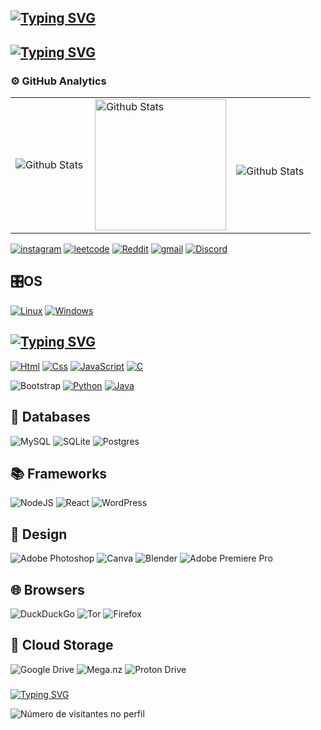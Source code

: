 ## [![Typing SVG](https://readme-typing-svg.demolab.com?font=Fira+Code&duration=1500&pause=1000&color=F7F7F7&width=435&lines=Ol%C3%A1%2C+eu+sou+Leonardo%F0%9F%91%8B;Hello%2C+I'm+Leonardo+%F0%9F%91%8B)](https://git.io/typing-svg)
## [![Typing SVG](https://readme-typing-svg.demolab.com?font=Fira+Code&duration=1500&pause=1000&color=F7F7F7&width=435&lines=20+anos+de+idade;20+years+old)](https://git.io/typing-svg)

### ⚙️ GitHub Analytics

<table>
  <tr>
    <td>
      <img
        align="left" 
        src="https://github-readme-stats.vercel.app/api?username=darash6&theme=radical&hide_border=false&include_all_commits=true"
        alt="Github Stats"
      />
    </td>
    <td>
       <img height = 210 align="center" 
        align="left"
        src="https://github-readme-stats.vercel.app/api/top-langs/?username=darash6&theme=radical&hide_border=false&include_all_commits=true&count_private=true&layout=compact"
        alt="Github Stats"
    />
    </td>
    <td>
      <br />
           <img 
        align="left"
        src="https://github-readme-streak-stats.herokuapp.com/?user=darash6&theme=radical&hide_border=false"
        alt="Github Stats"
  </tr>
</table>



[![instagram](https://img.shields.io/badge/Instagram-E4405F?style=for-the-badge&logo=instagram&logoColor=white)](https://www.instagram.com/leo_reissss/)
[![leetcode](https://img.shields.io/badge/-LeetCode-FFA116?style=for-the-badge&logo=LeetCode&logoColor=black)](https://leetcode.com/u/darash6/) [![Reddit](https://img.shields.io/badge/Reddit-FF4500?style=for-the-badge&logo=reddit&logoColor=white)](https://www.reddit.com/user/Adept_Trainer_4459/) [![gmail](https://img.shields.io/badge/Gmail-D14836?style=for-the-badge&logo=gmail&logoColor=white)](mailto:leonardopyjav@gmail.com) [![Discord](https://img.shields.io/badge/Discord-%235865F2.svg?style=for-the-badge&logo=discord&logoColor=white)](darash6)

## 🎛️OS
[![Linux](https://img.shields.io/badge/Linux-FCC624?style=for-the-badge&logo=linux&logoColor=black)]() [![Windows](https://img.shields.io/badge/Windows-0078D6?style=for-the-badge&logo=windows&logoColor=white)]()

## [![Typing SVG](https://readme-typing-svg.demolab.com?font=Fira+Code&duration=1480&pause=1000&color=F7F7F7&vCenter=true&width=435&lines=Tecnologias+que+eu+uso+no+meu+dia;Technologies+I+use+in+my+day)](https://git.io/typing-svg)

[![Html](https://img.shields.io/badge/HTML5-E34F26?style=for-the-badge&logo=html5&logoColor=white)]() 
[![Css](https://img.shields.io/badge/CSS3-1572B6?style=for-the-badge&logo=css3&logoColor=white)]() [![JavaScript](https://img.shields.io/badge/JavaScript-F7DF1E?style=for-the-badge&logo=javascript&logoColor=black)]() [![C](https://img.shields.io/badge/C-00599C?style=for-the-badge&logo=c&logoColor=white)]()
   


![Bootstrap](https://img.shields.io/badge/bootstrap-%238511FA.svg?style=for-the-badge&logo=bootstrap&logoColor=white)
[![Python](    https://img.shields.io/badge/Python-14354C?style=for-the-badge&logo=python&logoColor=white)]()
[![Java](    https://img.shields.io/badge/Java-ED8B00?style=for-the-badge&logo=openjdk&logoColor=white)]()

## 💾 Databases
![MySQL](https://img.shields.io/badge/mysql-4479A1.svg?style=for-the-badge&logo=mysql&logoColor=white)
![SQLite](https://img.shields.io/badge/sqlite-%2307405e.svg?style=for-the-badge&logo=sqlite&logoColor=white)
![Postgres](https://img.shields.io/badge/postgres-%23316192.svg?style=for-the-badge&logo=postgresql&logoColor=white)

## 📚 Frameworks
![NodeJS](https://img.shields.io/badge/node.js-6DA55F?style=for-the-badge&logo=node.js&logoColor=white) 
![React](https://img.shields.io/badge/react-%2320232a.svg?style=for-the-badge&logo=react&logoColor=%2361DAFB)
![WordPress](https://img.shields.io/badge/WordPress-%23117AC9.svg?style=for-the-badge&logo=WordPress&logoColor=white)

## 🎨 Design
![Adobe Photoshop](https://img.shields.io/badge/adobe%20photoshop-%2331A8FF.svg?style=for-the-badge&logo=adobe%20photoshop&logoColor=white)
![Canva](https://img.shields.io/badge/Canva-%2300C4CC.svg?style=for-the-badge&logo=Canva&logoColor=white)
![Blender](https://img.shields.io/badge/blender-%23F5792A.svg?style=for-the-badge&logo=blender&logoColor=white)
![Adobe Premiere Pro](https://img.shields.io/badge/Adobe%20Premiere%20Pro-9999FF.svg?style=for-the-badge&logo=Adobe%20Premiere%20Pro&logoColor=white)

## 🌐 Browsers
![DuckDuckGo](https://img.shields.io/badge/duckduckgo-de5833?style=for-the-badge&logo=duckduckgo&logoColor=white)
![Tor](https://img.shields.io/badge/Tor-7D4698?style=for-the-badge&logo=Tor-Browser&logoColor=white)
![Firefox](https://img.shields.io/badge/Firefox-FF7139?style=for-the-badge&logo=Firefox-Browser&logoColor=white)
## 📂 Cloud Storage
![Google Drive](https://img.shields.io/badge/Google%20Drive-4285F4?style=for-the-badge&logo=googledrive&logoColor=white)
![Mega.nz](https://img.shields.io/badge/Mega-%23D90007.svg?style=for-the-badge&logo=Mega&logoColor=white)
![Proton Drive](https://img.shields.io/badge/Proton%20Drive-6d4aff?style=for-the-badge&logo=proton%20drive&logoColor=white)

### 
[![Typing SVG](https://readme-typing-svg.demolab.com?font=Fira+Code&duration=1480&pause=1000&color=F7F7F7&vCenter=true&width=435&lines=%F0%9F%93%8D+Contagem+de+visitantes+do+perfil;%F0%9F%93%8D+Profile+Visitor+Count)](https://git.io/typing-svg)
<p align="left">
  <img
    src="https://profile-counter.glitch.me/darash6/count.svg"
    alt="Número de visitantes no perfil"
  />
</p>

